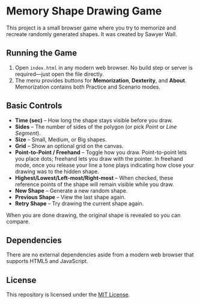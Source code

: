 # Memory Shape Drawing Game


This project is a small browser game where you try to memorize and recreate randomly generated shapes. It was created by Sawyer Wall.

## Running the Game

1. Open `index.html` in any modern web browser. No build step or server is required—just open the file directly.
2. The menu provides buttons for **Memorization**, **Dexterity**, and **About**. Memorization contains both Practice and Scenario modes.

## Basic Controls

- **Time (sec)** – How long the shape stays visible before you draw.
- **Sides** – The number of sides of the polygon (or pick *Point* or *Line Segment*).
- **Size** – Small, Medium, or Big shapes.
- **Grid** – Show an optional grid on the canvas.
- **Point-to-Point / Freehand** – Toggle how you draw. Point-to-point lets you place dots; freehand lets you draw with the pointer.
  In freehand mode, once you release your line a tone plays indicating how close your drawing was to the hidden shape.
- **Highest/Lowest/Left-most/Right-most** – When checked, these reference points of the shape will remain visible while you draw.
- **New Shape** – Generate a new random shape.
- **Previous Shape** – View the last shape again.
- **Retry Shape** – Try drawing the current shape again.

When you are done drawing, the original shape is revealed so you can compare.

## Dependencies

There are no external dependencies aside from a modern web browser that supports HTML5 and JavaScript.

## License

This repository is licensed under the [MIT License](LICENSE).

